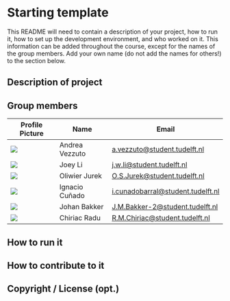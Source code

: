 # Starting template

This README will need to contain a description of your project, how to run it, how to set up the development environment, and who worked on it.
This information can be added throughout the course, except for the names of the group members.
Add your own name (do not add the names for others!) to the section below.

## Description of project

## Group members

| Profile Picture                                                                           | Name | Email |
|-------------------------------------------------------------------------------------------|---|---|
| ![](https://secure.gravatar.com/avatar/8e8e7ec3a3faee15d488c1905bb3587c?s=32&d=identicon) | Andrea Vezzuto | a.vezzuto@student.tudelft.nl |
| ![](https://secure.gravatar.com/avatar/66b73b929c725583e663ded295fb78a2?s=32&d=identicon) | Joey Li | j.w.li@student.tudelft.nl |
| ![](https://secure.gravatar.com/avatar/fbbae4e9d83c614c4b260debebf4c9d6?s=32&d=identicon) | Oliwier Jurek | O.S.Jurek@student.tudelft.nl |
| ![](https://secure.gravatar.com/avatar/cefae1fade4055b26e708b23e7771a22?s=32&d=identicon) | Ignacio Cuñado | i.cunadobarral@student.tudelft.nl |
| ![](https://secure.gravatar.com/avatar/a1b59c0c9dd9be0fe55b82b223f12907?s=32&d=identicon) | Johan Bakker | J.M.Bakker-2@student.tudelft.nl |
| ![](https://secure.gravatar.com/avatar/18640b0e1e0f8a22761837dd6143d204?s=32&d=identicon) | Chiriac Radu | R.M.Chiriac@student.tudelft.nl |



## How to run it

## How to contribute to it

## Copyright / License (opt.)
